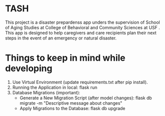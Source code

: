 # TASH
This project is a disaster prepardenss app unders the supervision of School of Aging Studies at College of Behavioral and Community Sciences at USF . This app is designed to help caregivers and care recipients plan their next steps in the event of an emergency or natural disaster.

# Things to keep in mind while developing 

1. Use Virtual Environment (update requirements.txt after pip install). 
2. Running the Application in local: flask run
3. Database Migrations (important):
     - Generate a New Migration Script (after model changes): flask db migrate -m "Descriptive message about changes"
     - Apply Migrations to the Database: flask db upgrade

